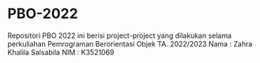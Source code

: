 # PBO-2022
Repositori PBO 2022 ini berisi project-project yang dilakukan selama perkuliahan Pemrograman Berorientasi Objek TA. 2022/2023
Nama : Zahra Khalila Salsabila
NIM : K3521069
